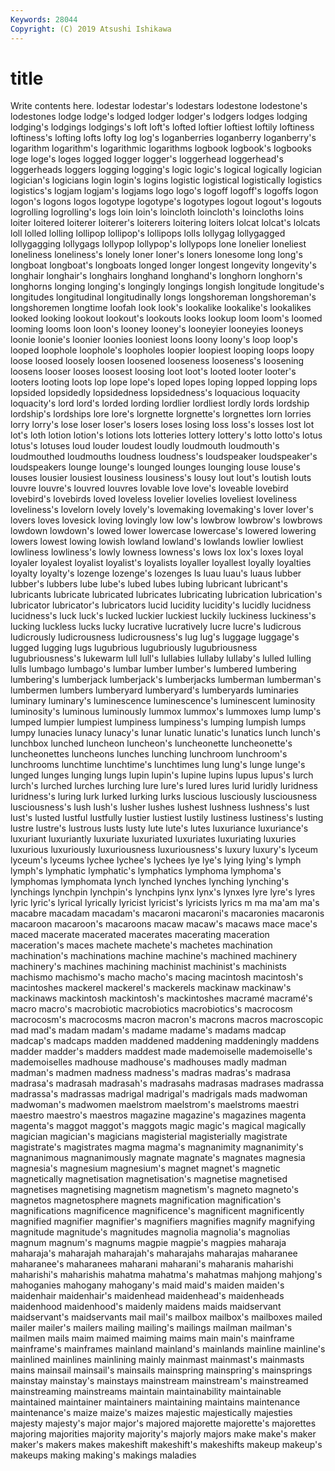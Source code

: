 ```yaml
---
Keywords: 28044
Copyright: (C) 2019 Atsushi Ishikawa
---
```


# title

Write contents here.
lodestar lodestar's lodestars lodestone lodestone's lodestones
lodge lodge's lodged lodger lodger's lodgers lodges lodging lodging's lodgings
lodgings's loft loft's lofted loftier loftiest loftily loftiness loftiness's lofting
lofts lofty log log's loganberries loganberry loganberry's logarithm logarithm's logarithmic
logarithms logbook logbook's logbooks loge loge's loges logged logger logger's
loggerhead loggerhead's loggerheads loggers logging logging's logic logic's logical logically
logician logician's logicians login login's logins logistic logistical logistically logistics
logistics's logjam logjam's logjams logo logo's logoff logoff's logoffs logon
logon's logons logos logotype logotype's logotypes logout logout's logouts logrolling
logrolling's logs loin loin's loincloth loincloth's loincloths loins loiter loitered
loiterer loiterer's loiterers loitering loiters lolcat lolcat's lolcats loll lolled
lolling lollipop lollipop's lollipops lolls lollygag lollygagged lollygagging lollygags lollypop
lollypop's lollypops lone lonelier loneliest loneliness loneliness's lonely loner loner's
loners lonesome long long's longboat longboat's longboats longed longer longest
longevity longevity's longhair longhair's longhairs longhand longhand's longhorn longhorn's longhorns
longing longing's longingly longings longish longitude longitude's longitudes longitudinal longitudinally
longs longshoreman longshoreman's longshoremen longtime loofah look look's lookalike lookalike's
lookalikes looked looking lookout lookout's lookouts looks lookup loom loom's
loomed looming looms loon loon's looney looney's looneyier looneyies looneys
loonie loonie's loonier loonies looniest loons loony loony's loop loop's
looped loophole loophole's loopholes loopier loopiest looping loops loopy loose
loosed loosely loosen loosened looseness looseness's loosening loosens looser looses
loosest loosing loot loot's looted looter looter's looters looting loots
lop lope lope's loped lopes loping lopped lopping lops lopsided
lopsidedly lopsidedness lopsidedness's loquacious loquacity loquacity's lord lord's lorded lording
lordlier lordliest lordly lords lordship lordship's lordships lore lore's lorgnette
lorgnette's lorgnettes lorn lorries lorry lorry's lose loser loser's losers
loses losing loss loss's losses lost lot lot's loth lotion
lotion's lotions lots lotteries lottery lottery's lotto lotto's lotus lotus's
lotuses loud louder loudest loudly loudmouth loudmouth's loudmouthed loudmouths loudness
loudness's loudspeaker loudspeaker's loudspeakers lounge lounge's lounged lounges lounging louse
louse's louses lousier lousiest lousiness lousiness's lousy lout lout's loutish
louts louvre louvre's louvred louvres lovable love love's loveable lovebird
lovebird's lovebirds loved loveless lovelier lovelies loveliest loveliness loveliness's lovelorn
lovely lovely's lovemaking lovemaking's lover lover's lovers loves lovesick loving
lovingly low low's lowbrow lowbrow's lowbrows lowdown lowdown's lowed lower
lowercase lowercase's lowered lowering lowers lowest lowing lowish lowland lowland's
lowlands lowlier lowliest lowliness lowliness's lowly lowness lowness's lows lox
lox's loxes loyal loyaler loyalest loyalist loyalist's loyalists loyaller loyallest
loyally loyalties loyalty loyalty's lozenge lozenge's lozenges ls luau luau's
luaus lubber lubber's lubbers lube lube's lubed lubes lubing lubricant
lubricant's lubricants lubricate lubricated lubricates lubricating lubrication lubrication's lubricator lubricator's
lubricators lucid lucidity lucidity's lucidly lucidness lucidness's luck luck's lucked
luckier luckiest luckily luckiness luckiness's lucking luckless lucks lucky lucrative
lucratively lucre lucre's ludicrous ludicrously ludicrousness ludicrousness's lug lug's luggage
luggage's lugged lugging lugs lugubrious lugubriously lugubriousness lugubriousness's lukewarm lull
lull's lullabies lullaby lullaby's lulled lulling lulls lumbago lumbago's lumbar
lumber lumber's lumbered lumbering lumbering's lumberjack lumberjack's lumberjacks lumberman lumberman's
lumbermen lumbers lumberyard lumberyard's lumberyards luminaries luminary luminary's luminescence luminescence's
luminescent luminosity luminosity's luminous luminously lummox lummox's lummoxes lump lump's
lumped lumpier lumpiest lumpiness lumpiness's lumping lumpish lumps lumpy lunacies
lunacy lunacy's lunar lunatic lunatic's lunatics lunch lunch's lunchbox lunched
luncheon luncheon's luncheonette luncheonette's luncheonettes luncheons lunches lunching lunchroom lunchroom's
lunchrooms lunchtime lunchtime's lunchtimes lung lung's lunge lunge's lunged lunges
lunging lungs lupin lupin's lupine lupins lupus lupus's lurch lurch's
lurched lurches lurching lure lure's lured lures lurid luridly luridness
luridness's luring lurk lurked lurking lurks luscious lusciously lusciousness lusciousness's
lush lush's lusher lushes lushest lushness lushness's lust lust's lusted
lustful lustfully lustier lustiest lustily lustiness lustiness's lusting lustre lustre's
lustrous lusts lusty lute lute's lutes luxuriance luxuriance's luxuriant luxuriantly
luxuriate luxuriated luxuriates luxuriating luxuries luxurious luxuriously luxuriousness luxuriousness's luxury
luxury's lyceum lyceum's lyceums lychee lychee's lychees lye lye's lying
lying's lymph lymph's lymphatic lymphatic's lymphatics lymphoma lymphoma's lymphomas lymphomata
lynch lynched lynches lynching lynching's lynchings lynchpin lynchpin's lynchpins lynx
lynx's lynxes lyre lyre's lyres lyric lyric's lyrical lyrically lyricist
lyricist's lyricists lyrics m ma ma'am ma's macabre macadam macadam's
macaroni macaroni's macaronies macaronis macaroon macaroon's macaroons macaw macaw's macaws
mace mace's maced macerate macerated macerates macerating maceration maceration's maces
machete machete's machetes machination machination's machinations machine machine's machined machinery
machinery's machines machining machinist machinist's machinists machismo machismo's macho macho's
macing macintosh macintosh's macintoshes mackerel mackerel's mackerels mackinaw mackinaw's mackinaws
mackintosh mackintosh's mackintoshes macramé macramé's macro macro's macrobiotic macrobiotics macrobiotics's
macrocosm macrocosm's macrocosms macron macron's macrons macros macroscopic mad mad's
madam madam's madame madame's madams madcap madcap's madcaps madden maddened
maddening maddeningly maddens madder madder's madders maddest made mademoiselle mademoiselle's
mademoiselles madhouse madhouse's madhouses madly madman madman's madmen madness madness's
madras madras's madrasa madrasa's madrasah madrasah's madrasahs madrasas madrases madrassa
madrassa's madrassas madrigal madrigal's madrigals mads madwoman madwoman's madwomen maelstrom
maelstrom's maelstroms maestri maestro maestro's maestros magazine magazine's magazines magenta
magenta's maggot maggot's maggots magic magic's magical magically magician magician's
magicians magisterial magisterially magistrate magistrate's magistrates magma magma's magnanimity magnanimity's
magnanimous magnanimously magnate magnate's magnates magnesia magnesia's magnesium magnesium's magnet
magnet's magnetic magnetically magnetisation magnetisation's magnetise magnetised magnetises magnetising magnetism
magnetism's magneto magneto's magnetos magnetosphere magnets magnification magnification's magnifications magnificence
magnificence's magnificent magnificently magnified magnifier magnifier's magnifiers magnifies magnify magnifying
magnitude magnitude's magnitudes magnolia magnolia's magnolias magnum magnum's magnums magpie
magpie's magpies maharaja maharaja's maharajah maharajah's maharajahs maharajas maharanee maharanee's
maharanees maharani maharani's maharanis maharishi maharishi's maharishis mahatma mahatma's mahatmas
mahjong mahjong's mahoganies mahogany mahogany's maid maid's maiden maiden's maidenhair
maidenhair's maidenhead maidenhead's maidenheads maidenhood maidenhood's maidenly maidens maids maidservant
maidservant's maidservants mail mail's mailbox mailbox's mailboxes mailed mailer mailer's
mailers mailing mailing's mailings mailman mailman's mailmen mails maim maimed
maiming maims main main's mainframe mainframe's mainframes mainland mainland's mainlands
mainline mainline's mainlined mainlines mainlining mainly mainmast mainmast's mainmasts mains
mainsail mainsail's mainsails mainspring mainspring's mainsprings mainstay mainstay's mainstays mainstream
mainstream's mainstreamed mainstreaming mainstreams maintain maintainability maintainable maintained maintainer maintainers
maintaining maintains maintenance maintenance's maize maize's maizes majestic majestically majesties
majesty majesty's major major's majored majorette majorette's majorettes majoring majorities
majority majority's majorly majors make make's maker maker's makers makes
makeshift makeshift's makeshifts makeup makeup's makeups making making's makings maladies
